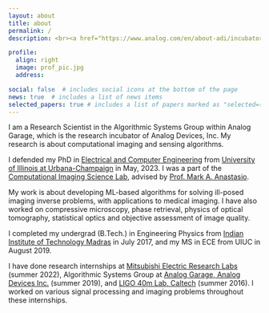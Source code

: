 ```yaml
---
layout: about
title: about
permalink: /
description: <br><a href="https://www.analog.com/en/about-adi/incubators/analog-garage.html">Algorithmic Systems Group, Analog Garage</a><br> <a href="https://www.analog.com/en/index.html">Analog Devices, Inc.</a>

profile:
  align: right
  image: prof_pic.jpg
  address: 

social: false  # includes social icons at the bottom of the page
news: true  # includes a list of news items
selected_papers: true # includes a list of papers marked as "selected={true}"
---
```


I am a Research Scientist in the Algorithmic Systems Group within Analog Garage, which is the research incubator of Analog Devices, Inc. My research is about computational imaging and sensing algorithms.

I defended my PhD in [Electrical and Computer Engineering](https://ece.illinois.edu/) from [University of Illinois at Urbana-Champaign](https://illinois.edu/) in May, 2023. I was a part of the [Computational Imaging Science Lab](https://anastasio.bioengineering.illinois.edu/), advised by [Prof. Mark A. Anastasio](https://bioengineering.illinois.edu/people/maa). 

My work is about developing ML-based algorithms for solving ill-posed imaging inverse problems, with applications to medical imaging. I have also worked on compressive microscopy, phase retrieval, physics of optical tomography, statistical optics and objective assessment of image quality. 

I completed my undergrad (B.Tech.) in Engineering Physics from [Indian Institute of Technology Madras](https://www.iitm.ac.in/) in July 2017, and my MS in ECE from UIUC in August 2019. 

I have done research internships at [Mitsubishi Electric Research Labs](https://www.merl.com/) (summer 2022), Algorithmic Systems Group at [Analog Garage, Analog Devices Inc.](https://www.analog.com/en/landing-pages/001/analog-garage.html) (summer 2019), and [LIGO 40m Lab, Caltech](https://www.ligo.caltech.edu/) (summer 2016). I worked on various signal processing and imaging problems throughout these internships. 

<!-- Write your biography here. Tell the world about yourself. Link to your favorite [subreddit](http://reddit.com){:target="\_blank"}. You can put a picture in, too. The code is already in, just name your picture `prof_pic.jpg` and put it in the `img/` folder.

Put your address / P.O. box / other info right below your picture. You can also disable any these elements by editing `profile` property of the YAML header of your `_pages/about.md`. Edit `_bibliography/papers.bib` and Jekyll will render your [publications page](/al-folio/publications/) automatically.

Link to your social media connections, too. This theme is set up to use [Font Awesome icons](http://fortawesome.github.io/Font-Awesome/){:target="\_blank"} and [Academicons](https://jpswalsh.github.io/academicons/){:target="\_blank"}, like the ones below. Add your Facebook, Twitter, LinkedIn, Google Scholar, or just disable all of them. -->

